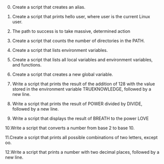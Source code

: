 0. Create a script that creates an alias.

1. Create a script that prints hello user, where user is the current Linux user.

2. The path to success is to take massive, determined action

3. Create a script that counts the number of directories in the PATH.

4. Create a script that lists environment variables.

5. Create a script that lists all local variables and environment variables, and functions.

6. Create a script that creates a new global variable.

7. Write a script that prints the result of the addition of 128 with the value stored in the environment variable TRUEKNOWLEDGE, followed by a new line.

8. Write a script that prints the result of POWER divided by DIVIDE, followed by a new line.

9. Write a script that displays the result of BREATH to the power LOVE

10.Write a script that converts a number from base 2 to base 10.

11.Create a script that prints all possible combinations of two letters, except oo.

12.Write a script that prints a number with two decimal places, followed by a new line.
